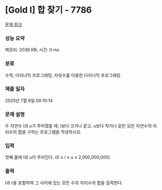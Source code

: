 # [Gold I] 합 찾기 - 7786 

[문제 링크](https://www.acmicpc.net/problem/7786) 

### 성능 요약

메모리: 2036 KB, 시간: 0 ms

### 분류

수학, 다이나믹 프로그래밍, 자릿수를 이용한 다이나믹 프로그래밍

### 제출 일자

2025년 7월 6일 00:10:14

### 문제 설명

<p>두 자연수 l과 u가 주어졌을 때, l보다 크거나 같고, u보다 작거나 같은 모든 자연수의 자리수의 합을 구하는 프로그램을 작성하시오.</p>

### 입력 

 <p>첫째 줄에 l과 u이 주어진다. (0 ≤ l ≤ u ≤ 2,000,000,000)</p>

### 출력 

 <p>l과 r을 포함하여 그 사이에 있는 모든 수의 자리수의 합을 출력한다.</p>


